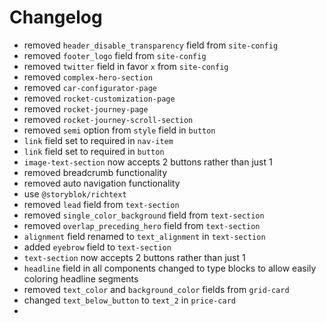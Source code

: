 # Changelog

- removed `header_disable_transparency` field from `site-config`
- removed `footer_logo` field from `site-config`
- removed `twitter` field in favor `x` from `site-config`
- removed `complex-hero-section`
- removed `car-configurator-page`
- removed `rocket-customization-page`
- removed `rocket-journey-page`
- removed `rocket-journey-scroll-section`
- removed `semi` option from `style` field in `button`
- `link` field set to required in `nav-item`
- `link` field set to required in `button`
- `image-text-section` now accepts 2 buttons rather than just 1
- removed breadcrumb functionality
- removed auto navigation functionality
- use `@storyblok/richtext`
- removed `lead` field from `text-section`
- removed `single_color_background` field from `text-section`
- removed `overlap_preceding_hero` field from `text-section`
- `alignment` field renamed to `text_alignment` in `text-section`
- added `eyebrow` field to `text-section`
- `text-section` now accepts 2 buttons rather than just 1
- `headline` field in all components changed to type blocks to allow easily coloring headline segments
- removed `text_color` and `background_color` fields from `grid-card`
- changed `text_below_button` to `text_2` in `price-card`
-
